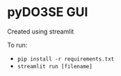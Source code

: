 # pyDO3SE GUI

Created using streamlit

To run:

- `pip install -r requirements.txt`
- `streamlit run [filename]`
